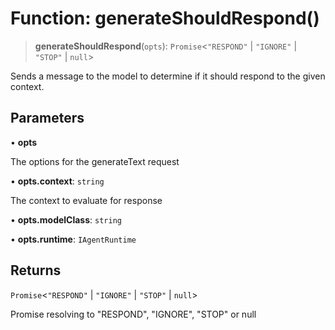 # Function: generateShouldRespond()

> **generateShouldRespond**(`opts`): `Promise`\<`"RESPOND"` \| `"IGNORE"` \| `"STOP"` \| `null`\>

Sends a message to the model to determine if it should respond to the given context.

## Parameters

• **opts**

The options for the generateText request

• **opts.context**: `string`

The context to evaluate for response

• **opts.modelClass**: `string`

• **opts.runtime**: `IAgentRuntime`

## Returns

`Promise`\<`"RESPOND"` \| `"IGNORE"` \| `"STOP"` \| `null`\>

Promise resolving to "RESPOND", "IGNORE", "STOP" or null
